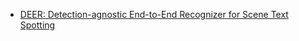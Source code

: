 - [DEER: Detection-agnostic End-to-End Recognizer for Scene Text Spotting](https://arxiv.org/pdf/2203.05122.pdf)